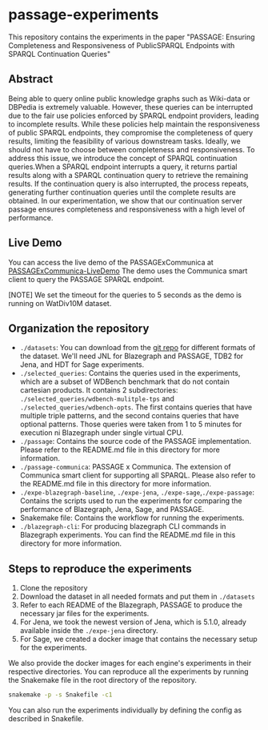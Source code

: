 # passage-experiments
This repository contains the experiments in the paper "PASSAGE: Ensuring Completeness and Responsiveness of PublicSPARQL Endpoints with SPARQL Continuation Queries"

## Abstract
Being able to query online public knowledge graphs such as Wiki-data or DBPedia is extremely valuable. 
However, these queries can be interrupted due to the fair use policies enforced by SPARQL endpoint providers, 
leading to incomplete results. While these policies help maintain the responsiveness of public SPARQL endpoints,
they compromise the completeness of query results, limiting the feasibility of various downstream tasks.
Ideally, we should not have to choose between completeness and responsiveness. To address this issue, 
we introduce the concept of SPARQL continuation queries.When a SPARQL endpoint interrupts a query, 
it returns partial results along with a SPARQL continuation query to retrieve the remaining results. 
If the continuation query is also interrupted, the process repeats, generating further continuation 
queries until the complete results are obtained. In our experimentation, we show that our continuation
server passage ensures completeness and responsiveness with a high level of performance.

## Live Demo
You can access the live demo of the PASSAGExCommunica at [PASSAGExCommunica-LiveDemo](https://live-demo-4455226726.europe-west2.run.app/)
The demo uses the Communica smart client to query the PASSAGE SPARQL endpoint.

[NOTE] We set the timeout for the queries to 5 seconds as the demo is running on WatDiv10M dataset.



## Organization the repository
- `./datasets`: You can download from the [git repo](https://github.com/MillenniumDB/WDBench) for different formats of the dataset.
We'll need JNL for Blazegraph and PASSAGE, TDB2 for Jena, and HDT for Sage experiments.
- `./selected_queries`: Contains the queries used in the experiments, which are a subset of WDBench benchmark that do not contain cartesian products. 
It contains 2 subdirectories: `./selected_queries/wdbench-mulitple-tps` and `./selected_queries/wdbench-opts`. 
The first contains queries that have multiple triple patterns, and the second contains queries that have optional patterns.
Those queries were taken from 1 to 5 minutes for execution ni Blazegraph under single virtual CPU.
- `./passage`: Contains the source code of the PASSAGE implementation. Please refer to the README.md file in this directory for more information.
- `./passage-communica`: PASSAGE x Communica. The extension of Communica smart client for supporting all SPARQL.
Please also refer to the README.md file in this directory for more information.
- `./expe-blazegraph-baseline`, `./expe-jena`, `./expe-sage`,`./expe-passage`: Contains the scripts used to run the experiments for 
comparing the performance of Blazegraph, Jena, Sage, and PASSAGE. 
- Snakemake file: Contains the workflow for running the experiments.
- `./blazegraph-cli`: For producing blazegraph CLI commands in Blazegraph experiments. You can find the README.md file in this directory for more information.

## Steps to reproduce the experiments

1. Clone the repository
2. Download the dataset in all needed formats and put them in `./datasets`
3. Refer to each README of the Blazegraph, PASSAGE to produce the necessary jar files for the experiments.
4. For Jena, we took the newest version of Jena, which is 5.1.0, already available inside the `./expe-jena` directory.
5. For Sage, we created a docker image that contains the necessary setup for the experiments.

We also provide the docker images for each engine's experiments in their respective directories. 
You can reproduce all the experiments by running the Snakemake file in the root directory of the repository.

```bash 
snakemake -p -s Snakefile -c1
```

You can also run the experiments individually by defining the config as described in Snakefile.





